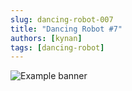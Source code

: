 ```yaml
---
slug: dancing-robot-007
title: "Dancing Robot #7"
authors: [kynan]
tags: [dancing-robot]
---
```


![Example banner](/img/stories/dancing-robot/007.png)

